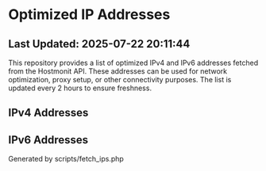 # Optimized IP Addresses

## Last Updated: 2025-07-22 20:11:44

This repository provides a list of optimized IPv4 and IPv6 addresses fetched from the Hostmonit API. These addresses can be used for network optimization, proxy setup, or other connectivity purposes. The list is updated every 2 hours to ensure freshness.

<script>
function copyToClipboard(text) {
    navigator.clipboard.writeText(text).then(() => {
        alert('Copied to clipboard: ' + text);
    });
}
</script>
## IPv4 Addresses

## IPv6 Addresses


Generated by scripts/fetch_ips.php